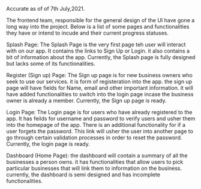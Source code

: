 Accurate as of of 7th July,2021.

The frontend team, responsible for the general design of the UI have gone a long way into the project. Below is a list of some pages and functionalities they have or intend to incude and their current progress statuses.

Splash Page: The Splash Page is the very first page teh user will interact with on our app. It contains the links to Sign Up or Login. it also contains a bit of information about the app. Currently, the Splash page is fully designed but lacks some of its functionalities.

Register (Sign up) Page: The Sign up page is for new business owners who seek to use our services. it is form of registeration into the app. the sign up page will have fields for Name, email and other important information. it will have added functionalities to switch into the login page incase the business owner is already a member. Currently, the Sign up page is ready.

Login Page: The Login page is for users who have already registered to the app. It has feilds for username and password to verify users and usher them into the homepage of the app. There is an additional functionality for if a user forgets the password. This link will usher the user into another page to go through certain validation processes in order to reset the password. Currently, the login page is ready. 

Dashboard (Home Page): the dashboard will contain a summary of all the businesses a person owns. it has functionalities that allow users to pick particular businesses that will link them to information on the business. currently, the dashboard is semi designed and has incomplete functionalities.